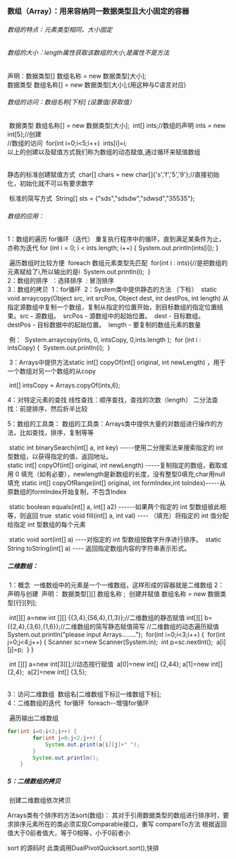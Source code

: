 ### 数组（Array）：用来容纳同一数据类型且大小固定的容器

###### 数组的特点：元素类型相同，大小固定

###### 数组的大小：length属性获取该数组的大小,是属性不是方法

声明：数据类型[] 数组名称 = new 数据类型[大小];  
      数据类型 数组名称[] = new 数据类型[大小];(用这种与C语言对应)

###### 数组的访问：数组名称[下标]     (设置值/获取值）

​	数据类型 数组名称[] = new 数据类型[大小];
​	int[] ints;//数组的声明
​	ints = new int[5];//创建
​	
​	//数组的访问
​	for(int i=0;i<5;i++)
​	ints[i]=i;
​	
​	以上的创建以及赋值方式我们称为数组的动态赋值,通过循环来赋值数组


​		
​		静态的标准创建赋值方式
​		char[] chars = new char[]{'s','f','5','9'};//直接初始化，初始化就不可以有要求数字
​	

​	标准的简写方式
​	String[] sts = {"sds","sdsdw","sdwsd","35535"};

###### 数组的应用：

1：数组的遍历
		for循环（迭代）   重复执行程序中的循环，直到满足某条件为止，亦称为迭代
		for (int i = 0; i < ints.length; i++) {
			System.out.println(ints[i]);
		}
		

​	遍历数组时比较方便
​	foreach  数组元素类型先匹配
​	for(int i : ints){//是把数组的元素赋给了i,所以输出的是i
​		System.out.println(i);
​	}
​	
2：数组的排序
​	：选择排序
​	: 冒泡排序 
​	
3：数组的拷贝
​	1：for循环
​	2：System类中提供静态的方法                 （下标）
​		static void arraycopy(Object src, int srcPos, Object dest, int destPos, int length) 
​      			从指定源数组中复制一个数组，复制从指定的位置开始，到目标数组的指定位置结束。
​			src - 源数组。
​			srcPos - 源数组中的起始位置。
​			dest - 目标数组。
​			destPos - 目标数据中的起始位置。
​			length - 要复制的数组元素的数量 

​	例：
​		System.arraycopy(ints, 0, intsCopy, 0,ints.length );
​		for (int i : intsCopy) {
​			System.out.println(i);
​		}

​	3：Arrays中提供方法static int[] copyOf(int[] original, int newLength)  ，用于一个数组对另一个数组的从copy

​		int[] intsCopy = Arrays.copyOf(ints,6);

4：对特定元素的查找
	线性查找：顺序查找，查找的次数（length）
	二分法查找：前提排序，然后折半比较	

5：数组的工具类：
	数组的工具类：Arrays类中提供大量的对数组进行操作的方法，比如查找，排序，复制等等

​	static int binarySearch(int[] a, int key)  -----使用二分搜索法来搜索指定的 int 型数组，以获得指定的值，返回地址。
​    		 
​	static int[] copyOf(int[] original, int newLength) -----复制指定的数组，截取或用 0 填充（如有必要），newlength是新数组的长度，没有整型0填充,char用null填充 
​	static int[] copyOfRange(int[] original, int formIndex,int tolndex)-----从原数组的formIndex开始复制，不包含lndex

​	static boolean equals(int[] a, int[] a2) ------如果两个指定的 int 型数组彼此相等，则返回 true
​	static void fill(int[] a, int val) ---- （填充）将指定的 int 值分配给指定 int 型数组的每个元素

​	static void sort(int[] a) ----对指定的 int 型数组按数字升序进行排序。
​	static String toString(int[] a) ---- 返回指定数组内容的字符串表示形式。 



##### 二维数组：

​	1：概念
​		一维数组中的元素是一个一维数组，这样形成的容器就是二维数组
​	2：声明与创建
​		声明： 数据类型[][] 数组名称 ;
​		创建并赋值  数组名称 = new 数据类型[行][列];

​	int[][] a=new int [][] {{3,4},{56,4},{1,3}};//二维数组的静态赋值
   		int[][] b= {{2,4},{3,6},{1,6}};//二维数组的简写静态赋值简写
​	//二维数组的动态遍历赋值
​	System.out.println("please input Arrays........");
​	for(int i=0;i<3;i++) {
​		for(int j=0;j<4;j++) {
​			Scanner sc=new Scanner(System.in);
​			int p=sc.nextInt();
​			a[i][j]=p;
​	}
​	}

​	int [][] a=new int[3][];//动态按行赋值
​	a[0]=new int[] {2,44};
​	a[1]=new int[] {2,4};
​	a[2]=new int[] {3,5};

​		
​	3：访问二维数组
​		数组名[二维数组下标][一维数组下标];
​	
​	4：二维数组的迭代
​		for循环
​		foreach--增强for循环

​	遍历输出二维数组
​	

```java
for(int i=0;i<3;i++) {
		for(int j=0;j<2;j++) {
			System.out.print(a[i][j]+" ");
		}
		System.out.println();
	}
```

##### 5：二维数组的拷贝

​	创建二维数组依次拷贝

Arrays类有个排序的方法sort(数组)：
  其对于引用数据类型的数组进行排序时，要求排序元素所在的类必须实现Comparable接口，重写 compareTo方法
  根据返回值大于0前者值大，等于0相等，小于0前者小

sort 的源码时 此类调用DualPivotQuicksort.sort(),快排






